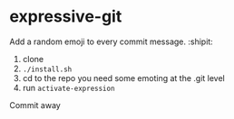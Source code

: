 # expressive-git
Add a random emoji to every commit message. :shipit:

1. clone
2. `./install.sh`
3. cd to the repo you need some emoting at the .git level
4. run `activate-expression`

Commit away
